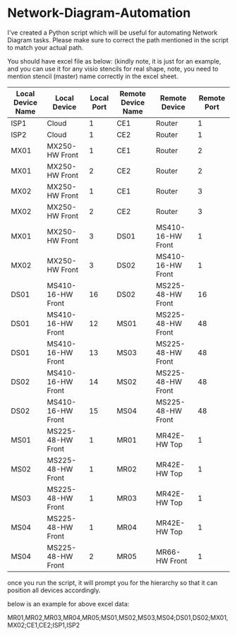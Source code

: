 # Network-Diagram-Automation
I've created a Python script which will be useful for automating Network Diagram tasks. Please make sure to correct the path mentioned in the script to match your actual path. 

You should have excel file as below: (kindly note, it is just for an example, and you can use it for any visio stencils for real shape, note, you need to mention stencil (master) name correctly in the excel sheet.

| Local Device Name | Local Device        | Local Port | Remote Device Name | Remote Device        | Remote Port |
|-------------------|---------------------|------------|-------------------|---------------------|------------|
| ISP1              | Cloud               | 1          | CE1               | Router              | 1          |
| ISP2              | Cloud               | 1          | CE2               | Router              | 1          |
| MX01              | MX250-HW Front      | 1          | CE1               | Router              | 2          |
| MX01              | MX250-HW Front      | 2          | CE2               | Router              | 2          |
| MX02              | MX250-HW Front      | 1          | CE1               | Router              | 3          |
| MX02              | MX250-HW Front      | 2          | CE2               | Router              | 3          |
| MX01              | MX250-HW Front      | 3          | DS01              | MS410-16-HW Front   | 1          |
| MX02              | MX250-HW Front      | 3          | DS02              | MS410-16-HW Front   | 1          |
| DS01              | MS410-16-HW Front   | 16         | DS02              | MS225-48-HW Front   | 16         |
| DS01              | MS410-16-HW Front   | 12         | MS01              | MS225-48-HW Front   | 48         |
| DS01              | MS410-16-HW Front   | 13         | MS03              | MS225-48-HW Front   | 48         |
| DS02              | MS410-16-HW Front   | 14         | MS02              | MS225-48-HW Front   | 48         |
| DS02              | MS410-16-HW Front   | 15         | MS04              | MS225-48-HW Front   | 48         |
| MS01              | MS225-48-HW Front   | 1          | MR01              | MR42E-HW Top         | 1          |
| MS02              | MS225-48-HW Front   | 1          | MR02              | MR42E-HW Top         | 1          |
| MS03              | MS225-48-HW Front   | 1          | MR03              | MR42E-HW Top         | 1          |
| MS04              | MS225-48-HW Front   | 1          | MR04              | MR42E-HW Top         | 1          |
| MS04              | MS225-48-HW Front   | 2          | MR05              | MR66-HW Front        | 1          |

once you run the script, it will prompt you for the hierarchy so that it can position all devices accordingly.

below is an example for above excel data:

MR01,MR02,MR03,MR04,MR05;MS01,MS02,MS03,MS04;DS01,DS02;MX01,MX02;CE1,CE2;ISP1,ISP2
